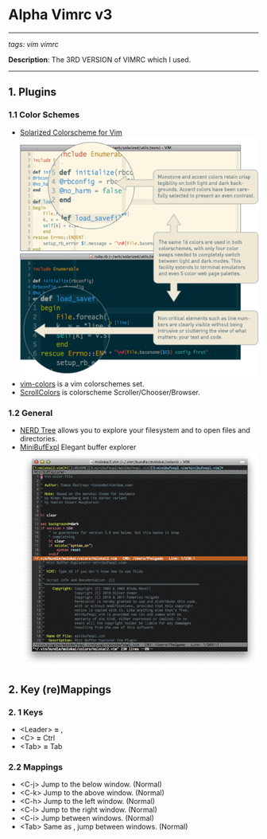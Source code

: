 # Alpha Vimrc v3
- - - 
_tags: vim vimrc_ 

__Description__: The 3RD VERSION of VIMRC which I used.

- - - 
 
## 1. Plugins

### 1.1 Color Schemes
* [Solarized Colorscheme for Vim]
![solarized dark](https://github.com/AlphaLiu/alpha-vimrc-v3/raw/master/images/solarized-vim.png)
* [vim-colors] is a vim colorschemes set.
* [ScrollColors] is colorscheme Scroller/Chooser/Browser.

### 1.2 General
* [NERD Tree] allows you to explore your filesystem and to open files and directories.
* [MiniBufExpl] Elegant buffer explorer
![minibufexpl](https://github.com/AlphaLiu/alpha-vimrc-v3/raw/master/images/minibufexpl.gif)


## 2. Key (re)Mappings
### 2. 1 Keys
* \<Leader\> __=__ ,
* \<C\> __=__ Ctrl
* \<Tab\> __=__ Tab
 
### 2.2 Mappings
* \<C-j\> Jump to the below window. (Normal)
* \<C-k\> Jump to the above window. (Normal)
* \<C-h\> Jump to the left window. (Normal)
* \<C-l\> Jump to the right window. (Normal)
* \<C-i\> Jump between windows. (Normal)
* \<Tab\> Same as <C-i>, jump between windows. (Normal)




[Solarized Colorscheme for Vim]: https://github.com/altercation/vim-colors-solarized
[vim-colors]: https://github.com/spf13/vim-colors
[ScrollColors]: https://github.com/vim-scripts/ScrollColors
[NERD Tree]: https://github.com/scrooloose/nerdtree
[MiniBufExpl]: https://github.com/techlivezheng/vim-plugin-minibufexpl
